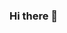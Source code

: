 ### Hi there 👋

<!--
**liugezhou/liugezhou** is a ✨ _special_ ✨ repository because its `README.md` (this file) appears on your GitHub profile.
![Test](http://img.liugezhou.online/wechatDangerous.jpg)
